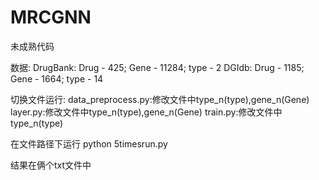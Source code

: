 # MRCGNN
未成熟代码

数据:
DrugBank: Drug - 425; Gene - 11284; type - 2
DGIdb: Drug - 1185; Gene - 1664; type - 14

切换文件运行:
data_preprocess.py:修改文件中type_n(type),gene_n(Gene)
layer.py:修改文件中type_n(type),gene_n(Gene)
train.py:修改文件中type_n(type)

在文件路径下运行 python 5timesrun.py

结果在俩个txt文件中
